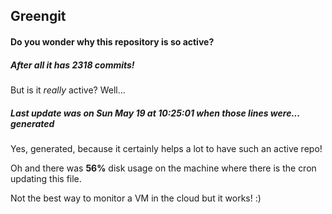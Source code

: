 ## Greengit

#### Do you wonder why this repository is so active?

##### After all it has 2318 commits!

But is it *really* active? Well...

##### Last update was on Sun May 19 at 10:25:01 when those lines were... generated

Yes, generated, because it certainly helps a lot to have such an active repo!

Oh and there was **56%** disk usage on the machine
where there is the cron updating this file.

Not the best way to monitor a VM in the cloud but it works! :)
